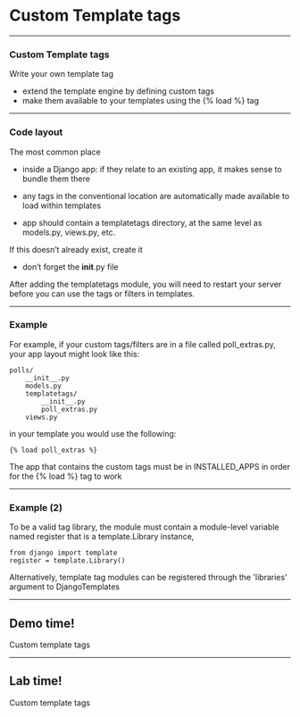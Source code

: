 # Custom Template tags 

---
### Custom Template tags 

Write your own template tag
- extend the template engine by defining custom tags
- make them available to your templates using the {% load %} tag

---
### Code layout
The most common place 
- inside a Django app: if they relate to an existing app, it makes sense to bundle them there

- any tags in the conventional location are automatically made available to load within templates
- app should contain a templatetags directory, at the same level as models.py, views.py, etc. 

If this doesn’t already exist, create it 
 - don’t forget the __init__.py file

After adding the templatetags module, you will need to restart your server before you can use the tags or filters in templates.

---
### Example

For example, if your custom tags/filters are in a file called poll_extras.py, your app layout might look like this:
```
polls/
    __init__.py
    models.py
    templatetags/
        __init__.py
        poll_extras.py
    views.py
```

in your template you would use the following:
```
{% load poll_extras %}
```
The app that contains the custom tags must be in INSTALLED_APPS in order for the {% load %} tag to work

---
### Example (2)
To be a valid tag library, the module must contain a module-level variable named register that is a template.Library instance, 

```
from django import template
register = template.Library()
```

Alternatively, template tag modules can be registered through the 'libraries' argument to DjangoTemplates


---
<!-- .slide: data-background="url('images/demo.jpg')" data-background-size="cover" --> 
<!-- .slide: class="lab" -->
## Demo time!
Custom template tags


---
<!-- .slide: data-background="url('images/demo.jpg')" data-background-size="cover" --> 
<!-- .slide: class="lab" -->
## Lab time!
Custom template tags

